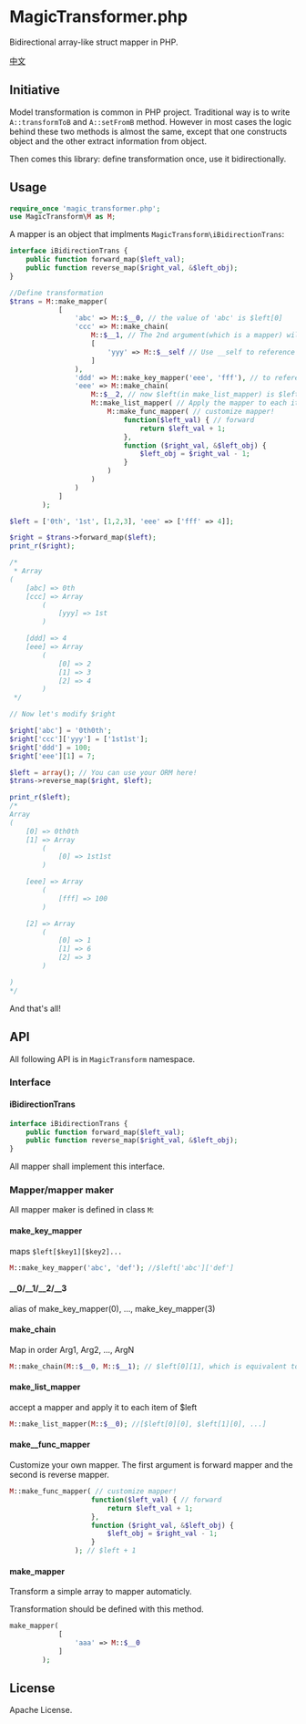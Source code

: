 # MagicTransformer.php
Bidirectional array-like struct mapper in PHP. 

[中文](https://github.com/htfy96/MagicTransformer.php/tree/cn)

## Initiative
Model transformation is common in PHP project. Traditional way is to write `A::transformToB` and `A::setFromB` method. However in most cases the logic behind these two methods is almost the same, except that one constructs object and the other extract information from object.

Then comes this library: define transformation once, use it bidirectionally.

## Usage
```php
require_once 'magic_transformer.php';
use MagicTransform\M as M;
```

A mapper is an object that implments `MagicTransform\iBidirectionTrans`:

```php
interface iBidirectionTrans {
    public function forward_map($left_val);
    public function reverse_map($right_val, &$left_obj);
}
```

```php
//Define transformation
$trans = M::make_mapper(
            [
                'abc' => M::$__0, // the value of 'abc' is $left[0]
                'ccc' => M::make_chain(
                    M::$__1, // The 2nd argument(which is a mapper) will receive $left[1] as $left
                    [
                        'yyy' => M::$__self // Use __self to reference $left
                    ]
                ),
                'ddd' => M::make_key_mapper('eee', 'fff'), // to reference $left['eee']['fff']
                'eee' => M::make_chain(
                    M::$__2, // now $left(in make_list_mapper) is $left[2]
                    M::make_list_mapper( // Apply the mapper to each item of list
                        M::make_func_mapper( // customize mapper!
                            function($left_val) { // forward
                                return $left_val + 1;
                            },
                            function ($right_val, &$left_obj) {
                                $left_obj = $right_val - 1;
                            }
                        )
                    )
                )
            ]
        );

$left = ['0th', '1st', [1,2,3], 'eee' => ['fff' => 4]];

$right = $trans->forward_map($left);
print_r($right);

/*
 * Array
(
    [abc] => 0th
    [ccc] => Array
        (
            [yyy] => 1st
        )

    [ddd] => 4
    [eee] => Array
        (
            [0] => 2
            [1] => 3
            [2] => 4
        )
 */

// Now let's modify $right

$right['abc'] = '0th0th';
$right['ccc']['yyy'] = ['1st1st'];
$right['ddd'] = 100;
$right['eee'][1] = 7;

$left = array(); // You can use your ORM here!
$trans->reverse_map($right, $left);

print_r($left);
/*
Array
(
    [0] => 0th0th
    [1] => Array
        (
            [0] => 1st1st
        )

    [eee] => Array
        (
            [fff] => 100
        )

    [2] => Array
        (
            [0] => 1
            [1] => 6
            [2] => 3
        )

)
*/
```

And that's all!

## API

All following API is in `MagicTransform` namespace.
### Interface
#### iBidirectionTrans
```php
interface iBidirectionTrans {
    public function forward_map($left_val);
    public function reverse_map($right_val, &$left_obj);
}
```

All mapper shall implement this interface.

### Mapper/mapper maker
All mapper maker is defined in class `M`:
#### make_key_mapper
maps `$left[$key1][$key2]...`

```php
M::make_key_mapper('abc', 'def'); //$left['abc']['def']
```

#### __0/__1/__2/__3
alias of make_key_mapper(0), ..., make_key_mapper(3)

#### make_chain
Map in order Arg1, Arg2, ..., ArgN

```php
M::make_chain(M::$__0, M::$__1); // $left[0][1], which is equivalent to make_key_mapper(0, 1)
```

#### make_list_mapper
accept a mapper and apply it to each item of $left

```php
M::make_list_mapper(M::$__0); //[$left[0][0], $left[1][0], ...]
```

#### make__func_mapper
Customize your own mapper. The first argument is forward mapper and the second is reverse mapper.

```php
M::make_func_mapper( // customize mapper!
                    function($left_val) { // forward
                        return $left_val + 1;
                    },
                    function ($right_val, &$left_obj) {
                        $left_obj = $right_val - 1;
                    }
                ); // $left + 1
```

#### make_mapper
Transform a simple array to mapper automaticly.

Transformation should be defined with this method.

```php
make_mapper(
            [
                'aaa' => M::$__0
            ]
        );
```

## License

Apache License.
